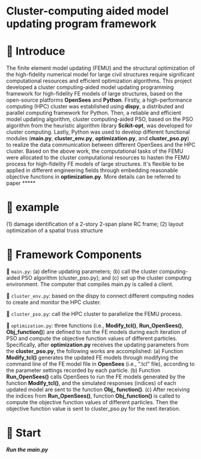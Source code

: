 # Cluster-computing aided model updating program framework
:loudspeaker: Introduce
====
The finite element model updating (FEMU) and the structural optimization of the high-fidelity numerical model for large civil structures require significant computational resources and efficient optimization algorithms. This project developed a cluster computing-aided model updating programming framework for high-fidelity FE models of large structures, based on the open-source platforms **OpenSees** and **Python**. Firstly, a high-performance computing (HPC) cluster was established using **dispy**, a distributed and parallel computing framework for Python. Then, a reliable and efficient model updating algorithm, cluster computing-aided PSO, based on the PSO algorithm from the heuristic algorithm library **Scikit-opt**, was developed for cluster computing. Lastly, Python was used to develop different functional modules (**main.py**, **cluster_env.py**, **optimization.py**, and **cluster_pso.py**) to realize the data communication between different OpenSees and the HPC cluster. Based on the above work, the computational tasks of the FEMU were allocated to the cluster computational resources to hasten the FEMU process for high-fidelity FE models of large structures. It's flexible to be applied in different engineering fields through embedding reasonable objective functions in **optimization.py**. More details can be referred to paper *****

:memo: example 
========
(1) damage identification of a 2-story 2-span plane RC frame; (2) layout optimization of a spatial truss structure

:memo: Framework Components
========
:wrench: `main.py`: (a) define updating parameters; (b) call the cluster computing-aided PSO algorithm (cluster_pso.py); and (c) set up the cluster computing environment. The computer that compiles main.py is called a client.

:wrench: `cluster_env.py`: based on the dispy to connect different computing nodes to create and monitor the HPC cluster.


:wrench: `cluster_pso.py`: call the HPC cluster to parallelize the FEMU process.

:wrench: `optimization.py`: three functions (i.e., **Modify_tcl()**, **Run_OpenSees()**, **Obj_function()**) are defined to run the FE models during each iteration of PSO and compute the objective function values of different particles. Specifically, after **optimization.py** receives the updating parameters from the **cluster_pso.py**, the following works are accomplished: (a) Function **Modify_tcl()** generates the updated FE models through modifying the command line of the FE model file in **OpenSees** (i.e., “.tcl” file), according to the parameter settings recorded by each particle. (b) Function **Run_OpenSees()** calls OpenSees to run the FE models generated by the function **Modify_tcl()**, and the simulated responses (indices) of each updated model are sent to the function **Obj_ function()**. (c) After receiving the indices from **Run_OpenSees()**, function **Obj_function()** is called to compute the objective function values of different particles. Then the objective function value is sent to cluster_pso.py for the next iteration.


:memo: Start
========
**_Run the main.py_**
